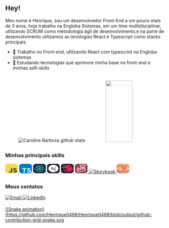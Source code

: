 ## Hey!

Meu nome é Henrique, sou um desenvolvedor Front-End a um pouco mais de 3 anos, hoje trabalho na Engloba Sistemas, em um time multidisciplinar, utilizando SCRUM como metodologia ágil de desenvolvimento,e na parte de desenvolvimento utilizamos as tenologias React e Typescript como stacks principais.

- 🔭 Trabalho no Front-end, utilizando React com typescriot na Engloba sistemas
- 🌱 Estudando tecnologias que aprimore minha base no front-end e minhas soft-skills

<br/>

<div align="center">  
  <img width="49%" height="195px" src="https://github-readme-stats.vercel.app/api?username=Henrique0498&show_icons=true&count_private=true&hide_border=true&title_color=4C8EDA&icon_color=1E6FEA&text_color=c9d1d9&bg_color=0000" alt="Caroline Barbosa github stats" /> 
  <img width="41%" height="195px" src="https://github-readme-stats.vercel.app/api/top-langs/?username=Henrique0498&layout=compact&hide_border=true&title_color=4C8EDA&text_color=c9d1d9&bg_color=0000" />
</div>


  
  
##
### Minhas principais skills
<div>
  <a href="https://developer.mozilla.org/pt-BR/docs/Web/JavaScript">
    <img height="30" width="40" src="https://github.com/tandpfun/skill-icons/blob/main/icons/JavaScript.svg" title="Javascript" alt="Javascript"/>
  </a>
  <a href="https://www.typescriptlang.org/pt/">
    <img height="30" width="40" src="https://github.com/tandpfun/skill-icons/blob/main/icons/TypeScript.svg" title="Typescript" alt="Typescript"/>
  </a>
  <a href="https://pt-br.reactjs.org/">
    <img height="30" width="40" src="https://github.com/tandpfun/skill-icons/blob/main/icons/React-Dark.svg" title="React" alt="React"/>
  </a>
  <a href="https://nextjs.org/">
    <img height="30" width="40" src="https://github.com/tandpfun/skill-icons/blob/main/icons/NextJS-Dark.svg" title="NextJS" alt="NextJS"/>
  </a>
  <a href="https://docs.nestjs.com/">
    <img height="30" width="40" src="https://github.com/tandpfun/skill-icons/blob/main/icons/NestJS-Dark.svg" title="NestJS" alt="NestJS"/>
  </a>
  <a href="https://jestjs.io/pt-BR/">
    <img height="30" width="40" src="https://github.com/tandpfun/skill-icons/blob/main/icons/Jest.svg" title="Jest" alt="Jest"/>
  </a>
  <a href="https://storybook.js.org/docs/react/why-storybook">
    <img height="30" width="40" src="https://cdn.jsdelivr.net/gh/devicons/devicon/icons/storybook/storybook-original.svg" title="Storybook" alt="Storybook"/>
  </a>
  <a href="https://styled-components.com/">
    <img height="30" width="40" src="https://github.com/tandpfun/skill-icons/blob/main/icons/StyledComponents.svg" title="styled-components" alt="styled-components"/>
  </a>
</div>

##
### Meus contatos
<div> 
  <a href="mailto:h.lopes.silva2015@gmail.com"><img src="https://img.shields.io/badge/-Gmail-%23333?style=for-the-badge&logo=gmail&logoColor=white&bg_color=red" target="_blank" title="Email" />
  <a href="https://www.linkedin.com/in/henrique-ls/" target="_blank"><img src="https://img.shields.io/badge/-LinkedIn-%230077B5?style=for-the-badge&logo=linkedin&logoColor=white" target="_blank" title="LinkedIn"/> 
  
</div>

####
![Snake animation](https://github.com/Henrique0498/Henrique0498/blob/output/github-contribution-grid-snake.svg

